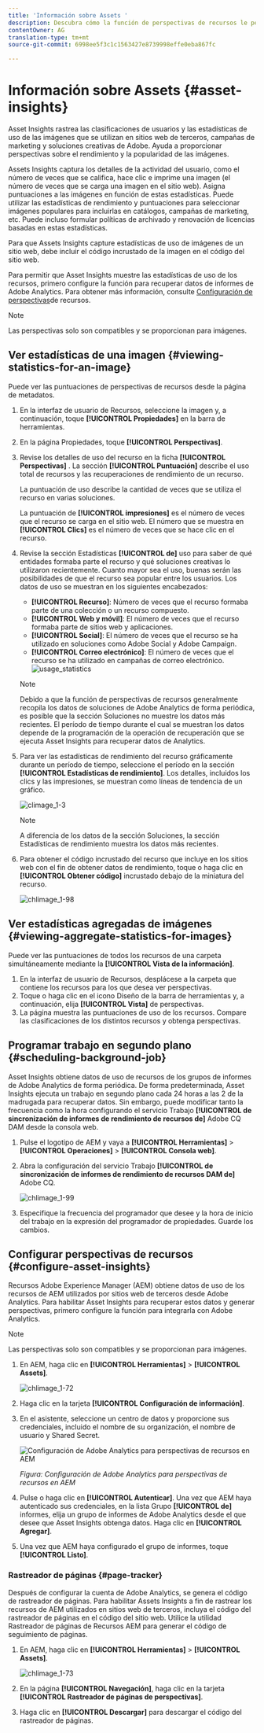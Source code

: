 ```yaml
---
title: 'Información sobre Assets '
description: Descubra cómo la función de perspectivas de recursos le permite realizar un seguimiento de las clasificaciones de usuarios y las estadísticas de uso de las imágenes que se utilizan en sitios web de terceros, campañas de marketing y soluciones creativas de Adobe.
contentOwner: AG
translation-type: tm+mt
source-git-commit: 6998ee5f3c1c1563427e8739998effe0eba867fc

---
```



# Información sobre Assets {#asset-insights}

Asset Insights rastrea las clasificaciones de usuarios y las estadísticas de uso de las imágenes que se utilizan en sitios web de terceros, campañas de marketing y soluciones creativas de Adobe. Ayuda a proporcionar perspectivas sobre el rendimiento y la popularidad de las imágenes.

Assets Insights captura los detalles de la actividad del usuario, como el número de veces que se califica, hace clic e imprime una imagen (el número de veces que se carga una imagen en el sitio web). Asigna puntuaciones a las imágenes en función de estas estadísticas. Puede utilizar las estadísticas de rendimiento y puntuaciones para seleccionar imágenes populares para incluirlas en catálogos, campañas de marketing, etc. Puede incluso formular políticas de archivado y renovación de licencias basadas en estas estadísticas.

Para que Assets Insights capture estadísticas de uso de imágenes de un sitio web, debe incluir el código incrustado de la imagen en el código del sitio web.

Para permitir que Asset Insights muestre las estadísticas de uso de los recursos, primero configure la función para recuperar datos de informes de Adobe Analytics. Para obtener más información, consulte [Configuración de perspectivas](#configure-asset-insights)de recursos.

>[!NOTE]
>
>Las perspectivas solo son compatibles y se proporcionan para imágenes.

## Ver estadísticas de una imagen {#viewing-statistics-for-an-image}

Puede ver las puntuaciones de perspectivas de recursos desde la página de metadatos.

1. En la interfaz de usuario de Recursos, seleccione la imagen y, a continuación, toque **[!UICONTROL Propiedades]** en la barra de herramientas.
1. En la página Propiedades, toque **[!UICONTROL Perspectivas]**.
1. Revise los detalles de uso del recurso en la ficha **[!UICONTROL Perspectivas]** . La sección **[!UICONTROL Puntuación]** describe el uso total de recursos y las recuperaciones de rendimiento de un recurso.

   La puntuación de uso describe la cantidad de veces que se utiliza el recurso en varias soluciones.

   La puntuación de **[!UICONTROL impresiones]** es el número de veces que el recurso se carga en el sitio web. El número que se muestra en **[!UICONTROL Clics]** es el número de veces que se hace clic en el recurso.

1. Revise la sección Estadísticas **[!UICONTROL de]** uso para saber de qué entidades formaba parte el recurso y qué soluciones creativas lo utilizaron recientemente. Cuanto mayor sea el uso, buenas serán las posibilidades de que el recurso sea popular entre los usuarios. Los datos de uso se muestran en los siguientes encabezados:

   * **[!UICONTROL Recurso]**: Número de veces que el recurso formaba parte de una colección o un recurso compuesto.
   * **[!UICONTROL Web y móvil]**: El número de veces que el recurso formaba parte de sitios web y aplicaciones.
   * **[!UICONTROL Social]**: El número de veces que el recurso se ha utilizado en soluciones como Adobe Social y Adobe Campaign.
   * **[!UICONTROL Correo electrónico]**: El número de veces que el recurso se ha utilizado en campañas de correo electrónico.
   ![usage_statistics](assets/usage_statistics.png)

   >[!NOTE]
   >
   >Debido a que la función de perspectivas de recursos generalmente recopila los datos de soluciones de Adobe Analytics de forma periódica, es posible que la sección Soluciones no muestre los datos más recientes. El período de tiempo durante el cual se muestran los datos depende de la programación de la operación de recuperación que se ejecuta Asset Insights para recuperar datos de Analytics.

1. Para ver las estadísticas de rendimiento del recurso gráficamente durante un período de tiempo, seleccione el período en la sección **[!UICONTROL Estadísticas de rendimiento]**. Los detalles, incluidos los clics y las impresiones, se muestran como líneas de tendencia de un gráfico.

   ![climage_1-3](assets/chlimage_1-3.jpeg)

   >[!NOTE]
   >
   >A diferencia de los datos de la sección Soluciones, la sección Estadísticas de rendimiento muestra los datos más recientes.

1. Para obtener el código incrustado del recurso que incluye en los sitios web con el fin de obtener datos de rendimiento, toque o haga clic en **[!UICONTROL Obtener código]** incrustado debajo de la miniatura del recurso. <!-- For more information on how to include your Embed code in third-party web pages, see [Using Page Tracker and Embed code in web pages](/help/assets/use-page-tracker.md). -->

   ![chlimage_1-98](assets/chlimage_1-98.png)

## Ver estadísticas agregadas de imágenes {#viewing-aggregate-statistics-for-images}

Puede ver las puntuaciones de todos los recursos de una carpeta simultáneamente mediante la **[!UICONTROL Vista de la información]**.

1. En la interfaz de usuario de Recursos, desplácese a la carpeta que contiene los recursos para los que desea ver perspectivas.
1. Toque o haga clic en el icono Diseño de la barra de herramientas y, a continuación, elija **[!UICONTROL Vista]** de perspectivas.
1. La página muestra las puntuaciones de uso de los recursos. Compare las clasificaciones de los distintos recursos y obtenga perspectivas.

## Programar trabajo en segundo plano {#scheduling-background-job}

Asset Insights obtiene datos de uso de recursos de los grupos de informes de Adobe Analytics de forma periódica. De forma predeterminada, Asset Insights ejecuta un trabajo en segundo plano cada 24 horas a las 2 de la madrugada para recuperar datos. Sin embargo, puede modificar tanto la frecuencia como la hora configurando el servicio Trabajo **[!UICONTROL de sincronización de informes de rendimiento de recursos de]** Adobe CQ DAM desde la consola web.

1. Pulse el logotipo de AEM y vaya a **[!UICONTROL Herramientas]** > **[!UICONTROL Operaciones]** > **[!UICONTROL Consola web]**.
1. Abra la configuración del servicio Trabajo **[!UICONTROL de sincronización de informes de rendimiento de recursos DAM de]** Adobe CQ.

   ![chlimage_1-99](assets/chlimage_1-99.png)

1. Especifique la frecuencia del programador que desee y la hora de inicio del trabajo en la expresión del programador de propiedades. Guarde los cambios.

## Configurar perspectivas de recursos {#configure-asset-insights}

Recursos Adobe Experience Manager (AEM) obtiene datos de uso de los recursos de AEM utilizados por sitios web de terceros desde Adobe Analytics. Para habilitar Asset Insights para recuperar estos datos y generar perspectivas, primero configure la función para integrarla con Adobe Analytics.

>[!NOTE]
>
>Las perspectivas solo son compatibles y se proporcionan para imágenes.

1. En AEM, haga clic en **[!UICONTROL Herramientas]** > **[!UICONTROL Assets]**.

   ![chlimage_1-72](assets/chlimage_1-72.png)

1. Haga clic en la tarjeta **[!UICONTROL Configuración de información]**.
1. En el asistente, seleccione un centro de datos y proporcione sus credenciales, incluido el nombre de su organización, el nombre de usuario y Shared Secret.

   ![Configuración de Adobe Analytics para perspectivas de recursos en AEM](assets/insights_config2.png)

   *Figura: Configuración de Adobe Analytics para perspectivas de recursos en AEM*

1. Pulse o haga clic en **[!UICONTROL Autenticar]**. Una vez que AEM haya autenticado sus credenciales, en la lista Grupo **[!UICONTROL de]** informes, elija un grupo de informes de Adobe Analytics desde el que desee que Asset Insights obtenga datos. Haga clic en **[!UICONTROL Agregar]**.
1. Una vez que AEM haya configurado el grupo de informes, toque **[!UICONTROL Listo]**.

### Rastreador de páginas {#page-tracker}

Después de configurar la cuenta de Adobe Analytics, se genera el código de rastreador de páginas. Para habilitar Assets Insights a fin de rastrear los recursos de AEM utilizados en sitios web de terceros, incluya el código del rastreador de páginas en el código del sitio web. Utilice la utilidad Rastreador de páginas de Recursos AEM para generar el código de seguimiento de páginas. <!--  For more information on how to include your Page Tracker code in third-party web pages, see [Using Page Tracker and Embed code in web pages](/help/assets/use-page-tracker.md). -->

1. En AEM, haga clic en **[!UICONTROL Herramientas]** > **[!UICONTROL Assets]**.

   ![chlimage_1-73](assets/chlimage_1-73.png)

1. En la página **[!UICONTROL Navegación]**, haga clic en la tarjeta **[!UICONTROL Rastreador de páginas de perspectivas]**.
1. Haga clic en **[!UICONTROL Descargar]** para descargar el código del rastreador de páginas.

<!--

## Using demo package for Asset Insights {#using-demo-package-for-asset-insights}

Using the demo package, you can enable Adobe Asset Insights to capture data from and generate insights for a sample web page.

1. Configure Asset Insights using the instructions in [Configure Asset Insights](#configure-asset-insights).
1. Download the sample AEM Assets package from below and install the package from CRXDE package manager.

   [Get File](assets/insightsdemo.zip)

1. Download the ZIP file containing the sample web page from below and extract on your local file system.

   [Get File](assets/demosite.zip)

1. Click the web page to open it in the web browser.

   >[!CAUTION]
   >
   >Web Page is configured to load asset from the localhost server . In case your server is running somewhere else change server address from localhost to server address in the HTML content of the web page.

   >[!NOTE]
   >
   >The external web page can be in AEM itself.

-->
